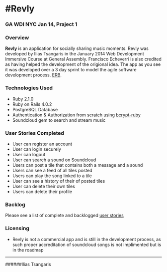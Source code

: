 #Revly
===
### GA WDI NYC Jan 14, Praject 1

### Overview
**Revly** is an application for socially sharing music moments. Revly was developed by Ilias Tsangaris in the January 2014 Web Development Immersive Course at General Assembly. Francisco Echeverri is also credited as having helped the development of the origional idea. The app as you see it was developed over a 3 day sprint to model the agile software development process. [ERB](http://i.imgur.com/RVPL5cv.png).

### Technologies Used
* Ruby 2.1.0
* Ruby on Rails 4.0.2
* PostgreSQL Database
* Authentication & Authorization from scratch using [bcrypt-ruby](http://bcrypt-ruby.rubyforge.org/)
* Soundcloud gem to search and stream music

### User Stories Completed
* User can register an account
* User can login securely
* User can logout
* User can search a sound on Soundcloud
* Users can post a tile that contains both a message and a sound
* Users can see a feed of all tiles posted
* Users can play the song linked to a tile
* User can see a history of their of posted tiles
* User can delete their own tiles
* Users can delete their profile

### Backlog
Please see a list of complete and backlogged [user stories](https://www.pivotaltracker.com/s/projects/1015684)

### Licensing 
* Revly is not a commercial app and is still in the development process, as such proper accreditation of soundcloud songs is not implimented but is in the roadmap 

---
######Ilias Tsangaris

